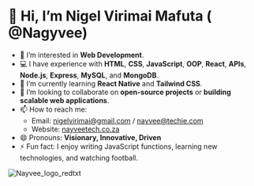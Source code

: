 # 👋 Hi, I’m Nigel Virimai Mafuta ( @Nagyvee)

- 👀 I’m interested in **Web Development**.
- 💻 I have experience with **HTML**, **CSS**, **JavaScript**, **OOP**, **React**, **APIs**, **Node.js**, **Express**, **MySQL**, and **MongoDB**.
- 🌱 I’m currently learning **React Native** and **Tailwind CSS**.
- 💞️ I’m looking to collaborate on **open-source projects** or **building scalable web applications**.
- 📫 How to reach me:
  - Email: nigelvirimai@gmail.com / nayvee@techie.com
  - Website: [nayveetech.co.za](https://www.nayveetech.co.za)
- 😄 Pronouns: **Visionary, Innovative, Driven**
- ⚡ Fun fact: I enjoy writing JavaScript functions, learning new technologies, and watching football.

![Nayvee_logo_redtxt](https://github.com/user-attachments/assets/ccd2b231-0ce6-4871-98ab-7cac4506aea9)
